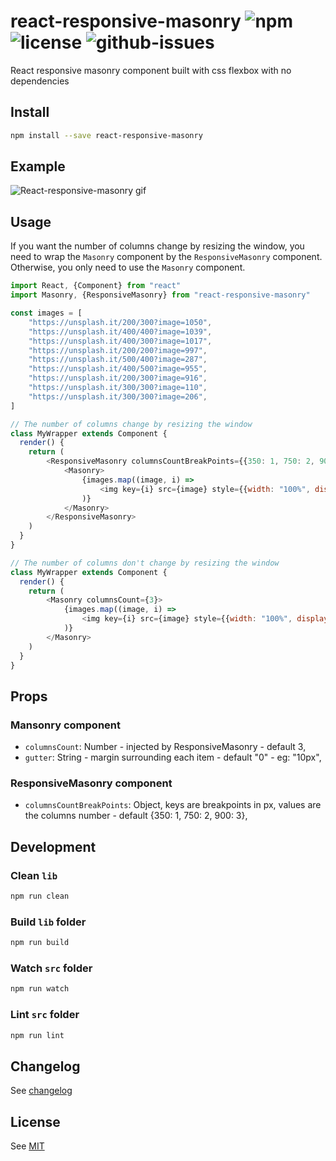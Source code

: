 # react-responsive-masonry ![npm](https://img.shields.io/npm/v/react-responsive-masonry.svg) ![license](https://img.shields.io/npm/l/react-responsive-masonry.svg) ![github-issues](https://img.shields.io/github/issues/xuopled/react-responsive-masonry.svg)

React responsive masonry component built with css flexbox with no dependencies

## Install

```sh
npm install --save react-responsive-masonry
```

## Example

![React-responsive-masonry gif](/screenshots/example.gif)

## Usage

If you want the number of columns change by resizing the window, you need to wrap the `Masonry` component by the `ResponsiveMasonry` component.
Otherwise, you only need to use the `Masonry` component.

```js
import React, {Component} from "react"
import Masonry, {ResponsiveMasonry} from "react-responsive-masonry"

const images = [
    "https://unsplash.it/200/300?image=1050",
    "https://unsplash.it/400/400?image=1039",
    "https://unsplash.it/400/300?image=1017",
    "https://unsplash.it/200/200?image=997",
    "https://unsplash.it/500/400?image=287",
    "https://unsplash.it/400/500?image=955",
    "https://unsplash.it/200/300?image=916",
    "https://unsplash.it/300/300?image=110",
    "https://unsplash.it/300/300?image=206",
]

// The number of columns change by resizing the window
class MyWrapper extends Component {
  render() {
    return (
        <ResponsiveMasonry columnsCountBreakPoints={{350: 1, 750: 2, 900: 3}}>
        	<Masonry>
        		{images.map((image, i) =>
        			<img key={i} src={image} style={{width: "100%", display: "block"}} />
        		)}
        	</Masonry>
    	</ResponsiveMasonry>
    )
  }
}

// The number of columns don't change by resizing the window
class MyWrapper extends Component {
  render() {
    return (
    	<Masonry columnsCount={3}>
    		{images.map((image, i) =>
    			<img key={i} src={image} style={{width: "100%", display: "block"}} />
    		)}
    	</Masonry>
    )
  }
}
```

## Props

### Mansonry component
  * `columnsCount`: Number - injected by ResponsiveMasonry - default 3,
  * `gutter`: String - margin surrounding each item - default "0" - eg: "10px",

### ResponsiveMasonry component
  * `columnsCountBreakPoints`: Object, keys are breakpoints in px, values are the columns number - default {350: 1, 750: 2, 900: 3},

## Development

### Clean `lib`

```js
npm run clean
```

### Build `lib` folder

```js
npm run build
```

### Watch `src` folder

```js
npm run watch
```

### Lint `src` folder

```js
npm run lint
```

## Changelog

See [changelog](./CHANGELOG.md)

## License

See [MIT](./LICENCE)
